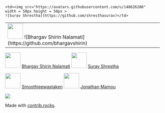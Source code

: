 <table>
  <tr>
    <td> <img src="https://avatars.githubusercontent.com/u/106674601"   width = 50px height = 50px >  
    ![Bhargav Shirin Nalamati](https://github.com/bhargavshirin)</td>

    <td><img src="https://avatars.githubusercontent.com/u/148626286"  width = 50px height = 50px > 
    ![Surav Shrestha](https://github.com/shresthasurav)</td>
   </tr> 
</table>



<img src="https://avatars.githubusercontent.com/u/106674601" width="50" height="50"> [Bhargav Shirin Nalamati](https://github.com/bhargavshirin)          <img src="https://avatars.githubusercontent.com/u/148626286" width="50" height="50"> [Surav Shrestha](https://github.com/shresthasurav)

<img src="https://avatars.githubusercontent.com/u/86610201" width="50" height="50"> [Smoothieewastaken](https://github.com/Smoothieewastaken)          <img src="https://avatars.githubusercontent.com/u/19263306" width="50" height="50"> [Jonathan Mamou](https://github.com/jmamou)


<a href="https://github.com/intel/intel-extension-for-transformers/graphs/contributors">
  <img src="https://contrib.rocks/image?repo=intel/intel-extension-for-transformers" />
</a>

Made with [contrib.rocks](https://contrib.rocks).
